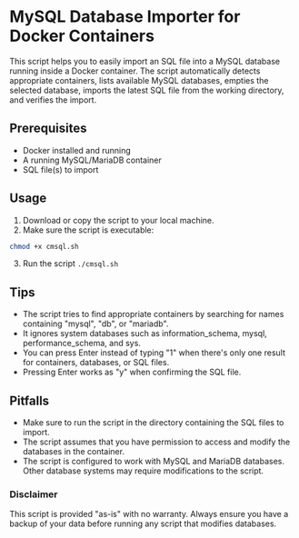 # MySQL Database Importer for Docker Containers

This script helps you to easily import an SQL file into a MySQL database running inside a Docker container. The script automatically detects appropriate containers, lists available MySQL databases, empties the selected database, imports the latest SQL file from the working directory, and verifies the import.

## Prerequisites

- Docker installed and running
- A running MySQL/MariaDB container
- SQL file(s) to import

## Usage

1. Download or copy the script to your local machine.
2. Make sure the script is executable:

```bash
chmod +x cmsql.sh
```

3. Run the script
```./cmsql.sh```

## Tips

- The script tries to find appropriate containers by searching for names containing "mysql", "db", or "mariadb".
- It ignores system databases such as information_schema, mysql, performance_schema, and sys.
- You can press Enter instead of typing "1" when there's only one result for containers, databases, or SQL files.
- Pressing Enter works as "y" when confirming the SQL file.

## Pitfalls

- Make sure to run the script in the directory containing the SQL files to import.
- The script assumes that you have permission to access and modify the databases in the container.
- The script is configured to work with MySQL and MariaDB databases. Other database systems may require modifications to the script.

### Disclaimer

This script is provided "as-is" with no warranty. Always ensure you have a backup of your data before running any script that modifies databases.
